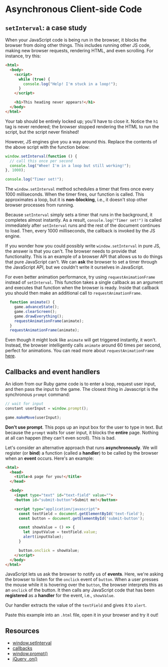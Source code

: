 # Asynchronous Client-side Code

## `setInterval`: a case study

When your JavaScript code is being run in the browser, it blocks the browser
from doing other things. This includes running other JS code, making new browser
requests, rendering HTML, and even scrolling. For instance, try this:

```html
<html>
  <body>
    <script>
      while (true) {
        console.log("Help! I'm stuck in a loop!");
      }
    </script>

    <h1>This heading never appears!</h1>
  </body>
</html>
```

Your tab should be entirely locked up; you'll have to close it. Notice the `h1`
tag is never rendered; the browser stopped rendering the HTML to run the script,
but the script never finished!

However, JS engines give you a way around this. Replace the contents of the
above script with the function below:

```javascript
window.setInterval(function () {
  // call this once per second
  console.log("Whee! I'm in a loop but still working!");
}, 1000);

console.log("Timer set!");
```

The `window.setInterval` method schedules a timer that fires once every 1000
milliseconds. When the timer fires, our function is called. This approximates a
loop, but it is **non-blocking**, i.e., it doesn't stop other browser processes
from running. 


Because `setInterval` simply sets a timer that runs in the background, it
completes almost instantly. As a result, `console.log("Timer set!")` is called
immediately after `setInterval` runs and the rest of the document continues to
load. Then, every 1000 milliseconds, the callback is invoked by the JS engine. 

If you wonder how you could possibly write `window.setInterval` in pure JS, the
answer is that you can't. The browser needs to provide that functionality. This
is an example of a browser API that allows us to do things that pure JavaScript
can't. We can **ask** the browser to set a timer through the JavaScript API, but
we couldn't write it ourselves in JavaScript.

For even better animation performance, try using `requestAnimationFrame` instead
of `setInterval`. This function takes a single callback as an argument and
executes that function when the browser is ready. Inside that callback you
should then make an additional call to `requestAnimationFrame`.

```javascript
  function animate() {
    game.advanceState();
    game.clearScreen();
    game.drawEverything();
    requestAnimationFrame(animate);
  }
  requestAnimationFrame(animate);
```

Even though it might look like `animate` will get triggered instantly, it won't.
Instead, the browser intelligently calls `animate` around 60 times per second,
perfect for animations. You can read more about `requestAnimationFrame`
[here][request-animation-frame].

[request-animation-frame]:https://developer.mozilla.org/en-US/docs/Web/API/window/requestAnimationFrame

## Callbacks and event handlers

An idiom from our Ruby game code is to enter a loop, request user
input, and then pass the input to the game. The closest thing in Javascript is the synchronous `prompt` command:

```javascript
// wait for input
constant userInput = window.prompt();

game.makeMove(userInput);
```

**Don't use prompt**. This pops up an input box for the user to type
in text. But because the `prompt` waits for user input, it blocks the
**entire** page. Nothing at all can happen (they can't even
scroll). This is bad.

Let's consider an alternative approach that runs **asynchronously**. We will register (or **bind**) a function (called a **handler**) to be called by the browser when an **event** occurs. Here's an example:

```html
<html>
  <head>
    <title>A page for you!</title>
  </head>

  <body>
    <input type="text" id="text-field" value="">
    <button id="submit-button">Submit me!</button>

    <script type="application/javascript">
      const textField = document.getElementById('text-field');
      const button = document.getElementById('submit-button');

      const showValue = () => {
        let inputValue = textField.value;
        alert(inputValue);
      }

      button.onclick = showValue;
    </script>
  </body>
</html>
```

JavaScript lets us ask the browser to notify us of **events**. Here, we're
asking the browser to listen for the `onclick` event of `button`. When a user
presses the mouse while it is hovering over the `button`, the browser interprets
this as an `onclick` of the button. It then calls any JavaScript code that has
been **registered** as a **handler** for the event, i.e., `showValue`.

Our handler extracts the value of the `textField` and gives it to `alert`.

Paste this example into an `.html` file, open it in your browser and try it out!

## Resources

* [window.setInterval][set-interval-mdn]
* [callbacks][js-is-sexy-callbacks]
* [window.prompt()][window-prompt]
* [jQuery .on()][jquery-on]

[set-interval-mdn]: https://developer.mozilla.org/en-US/docs/DOM/window.setInterval
[js-is-sexy-callbacks]: https://javascriptissexy.com/understand-javascript-callback-functions-and-use-them/
[window-prompt]: https://developer.mozilla.org/en-US/docs/DOM/window.prompt
[jquery-on]: http://api.jquery.com/on/
